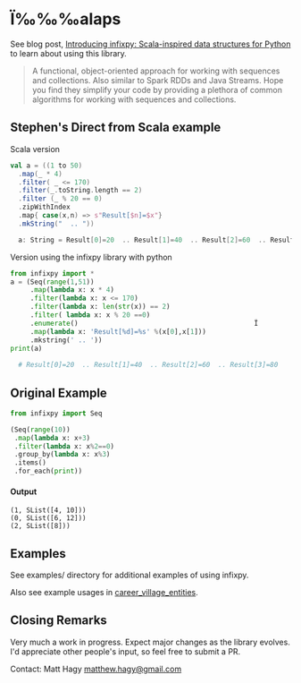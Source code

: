 # Ï‰‰‰alaps
See blog post, 
[Introducing infixpy: Scala-inspired data structures for Python](https://medium.com/@matthagy/introducing-infixpy-scala-inspired-data-structures-for-python-53f3afc8696)
to learn about using this library.
> A functional, object-oriented approach for working with sequences and collections. Also similar to Spark RDDs and Java Streams. Hope you find they simplify your code by providing a plethora of common algorithms for working with sequences and collections.

## Stephen's Direct from Scala example

Scala version

```scala
val a = ((1 to 50)
  .map(_ * 4)
  .filter( _ <= 170)
  .filter(_.toString.length == 2)
  .filter (_ % 20 == 0)
  .zipWithIndex
  .map{ case(x,n) => s"Result[$n]=$x"}
  .mkString("  .. "))

  a: String = Result[0]=20  .. Result[1]=40  .. Result[2]=60  .. Result[3]=80
```
Version using the infixpy library with python

```python
from infixpy import *
a = (Seq(range(1,51))
     .map(lambda x: x * 4)
     .filter(lambda x: x <= 170)
     .filter(lambda x: len(str(x)) == 2)
     .filter( lambda x: x % 20 ==0)
     .enumerate()                                            Ï
     .map(lambda x: 'Result[%d]=%s' %(x[0],x[1]))
     .mkstring(' .. '))
print(a)
  
  # Result[0]=20  .. Result[1]=40  .. Result[2]=60  .. Result[3]=80
```


## Original Example
```python
from infixpy import Seq

(Seq(range(10))
 .map(lambda x: x+3)
 .filter(lambda x: x%2==0)
 .group_by(lambda x: x%3)
 .items()
 .for_each(print))
```

#### Output
```Î
(1, SList([4, 10]))
(0, SList([6, 12]))
(2, SList([8]))
```

## Examples
See examples/ directory for additional examples of using infixpy. 

Also see example usages in
[career_village_entities](https://github.com/matthagy/career_village_entities).

## Closing Remarks
Very much a work in progress. Expect major changes as the library evolves.
I'd appreciate other people's input, so feel free to submit a PR.

Contact: Matt Hagy <matthew.hagy@gmail.com>

